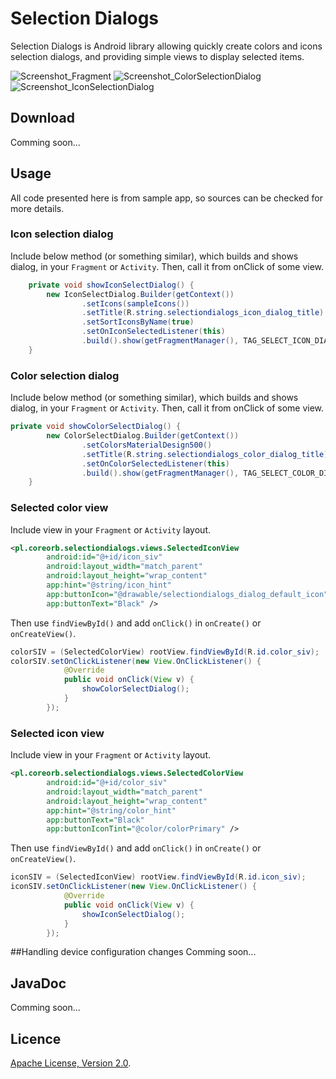 # Selection Dialogs
Selection Dialogs is Android library allowing quickly create colors and icons selection dialogs, and providing simple views to display selected items.

![Screenshot_Fragment](https://github.com/ZaYeR-PL/SelectionDialogs/blob/master/screens/Screenshot_Fragment.png?raw=true)
![Screenshot_ColorSelectionDialog](https://github.com/ZaYeR-PL/SelectionDialogs/blob/master/screens/Screenshot_ColorSelectionDialog.png?raw=true)
![Screenshot_IconSelectionDialog](https://github.com/ZaYeR-PL/SelectionDialogs/blob/master/screens/Screenshot_IconSelectionDialog.png?raw=true)

## Download
Comming soon...

## Usage
All code presented here is from sample app, so sources can be checked for more details.

### Icon selection dialog
Include below method (or something similar), which builds and shows dialog, in your `Fragment` or `Activity`. Then, call it from onClick of some view.

```java
    private void showIconSelectDialog() {
        new IconSelectDialog.Builder(getContext())
                .setIcons(sampleIcons())
                .setTitle(R.string.selectiondialogs_icon_dialog_title)
                .setSortIconsByName(true)
                .setOnIconSelectedListener(this)
                .build().show(getFragmentManager(), TAG_SELECT_ICON_DIALOG);
    }
```

### Color selection dialog
Include below method (or something similar), which builds and shows dialog, in your `Fragment` or `Activity`. Then, call it from onClick of some view.

```java
private void showColorSelectDialog() {
        new ColorSelectDialog.Builder(getContext())
                .setColorsMaterialDesign500()
                .setTitle(R.string.selectiondialogs_color_dialog_title)
                .setOnColorSelectedListener(this)
                .build().show(getFragmentManager(), TAG_SELECT_COLOR_DIALOG);
    }
```

### Selected color view
Include view in your `Fragment` or `Activity` layout.

```xml
<pl.coreorb.selectiondialogs.views.SelectedIconView
        android:id="@+id/icon_siv"
        android:layout_width="match_parent"
        android:layout_height="wrap_content"
        app:hint="@string/icon_hint"
        app:buttonIcon="@drawable/selectiondialogs_dialog_default_icon"
        app:buttonText="Black" />
```

Then use `findViewById()` and add `onClick()` in `onCreate()` or `onCreateView()`.

```java
colorSIV = (SelectedColorView) rootView.findViewById(R.id.color_siv);
colorSIV.setOnClickListener(new View.OnClickListener() {
            @Override
            public void onClick(View v) {
                showColorSelectDialog();
            }
        });
```

### Selected icon view
Include view in your `Fragment` or `Activity` layout.

```xml
<pl.coreorb.selectiondialogs.views.SelectedColorView
        android:id="@+id/color_siv"
        android:layout_width="match_parent"
        android:layout_height="wrap_content"
        app:hint="@string/color_hint"
        app:buttonText="Black"
        app:buttonIconTint="@color/colorPrimary" />
```

Then use `findViewById()` and add `onClick()` in `onCreate()` or `onCreateView()`.

```java
iconSIV = (SelectedIconView) rootView.findViewById(R.id.icon_siv);
iconSIV.setOnClickListener(new View.OnClickListener() {
            @Override
            public void onClick(View v) {
                showIconSelectDialog();
            }
        });
```

##Handling device configuration changes
Comming soon...

## JavaDoc
Comming soon...

## Licence

[Apache License, Version 2.0](LICENCE).